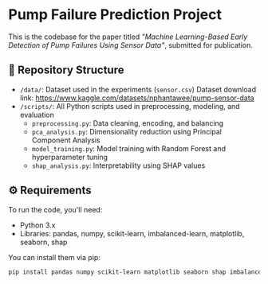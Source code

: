 # Pump Failure Prediction Project

This is the codebase for the paper titled *"Machine Learning-Based Early Detection of Pump Failures Using Sensor Data"*, submitted for publication.

## 📁 Repository Structure

- `/data/`: Dataset used in the experiments (`sensor.csv`) Dataset download link: https://www.kaggle.com/datasets/nphantawee/pump-sensor-data
- `/scripts/`: All Python scripts used in preprocessing, modeling, and evaluation
  - `preprocessing.py`: Data cleaning, encoding, and balancing
  - `pca_analysis.py`: Dimensionality reduction using Principal Component Analysis
  - `model_training.py`: Model training with Random Forest and hyperparameter tuning
  - `shap_analysis.py`: Interpretability using SHAP values

## ⚙️ Requirements

To run the code, you'll need:

- Python 3.x
- Libraries: pandas, numpy, scikit-learn, imbalanced-learn, matplotlib, seaborn, shap

You can install them via pip:

```bash
pip install pandas numpy scikit-learn matplotlib seaborn shap imbalanced-learn
